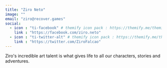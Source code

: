 ```yaml
---
title: "Ziro Neto"
image: ""
email: "ziro@recover.games"
social:
  - icon : "ti-facebook" # themify icon pack : https://themify.me/themify-icons
    link : "https://facebook.com/ziro.neto"
  - icon : "ti-twitter-alt" # themify icon pack : https://themify.me/themify-icons
    link : "https://twitter.com/ZiroFalcao"
---
```


Ziro's incredible art talent is what gives life to all our characters, stories and adventures.